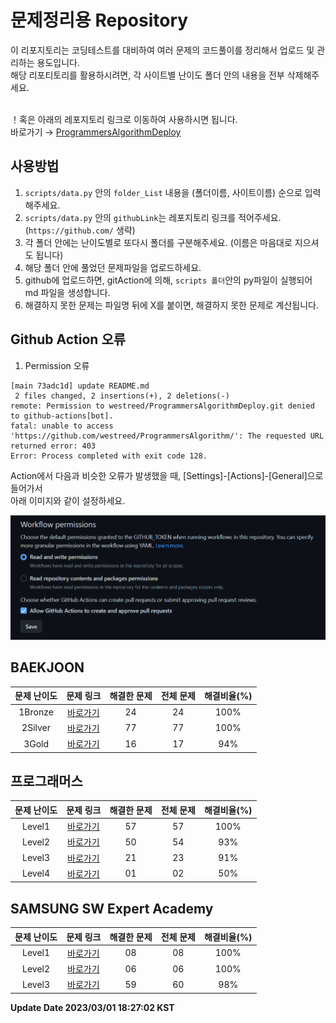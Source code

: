 # 문제정리용 Repository

이 리포지토리는 코딩테스트를 대비하여 여러 문제의 코드풀이를 정리해서 업로드 및 관리하는 용도입니다.<br>
해당 리포티토리를 활용하시려면, 각 사이트별 난이도 폴더 안의 내용을 전부 삭제해주세요.<br><br>

！혹은 아래의 레포지토리 링크로 이동하여 사용하시면 됩니다.<br>
바로가기 → [ProgrammersAlgorithmDeploy](https://github.com/westreed/ProgrammersAlgorithmDeploy)
## 사용방법

1. `scripts/data.py` 안의 `folder_List` 내용을 (폴더이름, 사이트이름) 순으로 입력해주세요.
2. `scripts/data.py` 안의 `githubLink`는 레포지토리 링크를 적어주세요. (`https://github.com/` 생략)
3. 각 폴더 안에는 난이도별로 또다시 폴더를 구분해주세요. (이름은 마음대로 지으셔도 됩니다)
4. 해당 폴더 안에 풀었던 문제파일을 업로드하세요.
5. github에 업로드하면, gitAction에 의해, `scripts 폴더`안의 py파일이 실행되어 md 파일을 생성합니다.
6. 해결하지 못한 문제는 파일명 뒤에 X를 붙이면, 해결하지 못한 문제로 계산됩니다.

## Github Action 오류

1. Permission 오류

```
[main 73adc1d] update README.md
 2 files changed, 2 insertions(+), 2 deletions(-)
remote: Permission to westreed/ProgrammersAlgorithmDeploy.git denied to github-actions[bot].
fatal: unable to access 'https://github.com/westreed/ProgrammersAlgorithm/': The requested URL returned error: 403
Error: Process completed with exit code 128.
```

Action에서 다음과 비슷한 오류가 발생했을 때, [Settings]-[Actions]-[General]으로 들어가서<br>
아래 이미지와 같이 설정하세요.

![Setting](https://github.com/westreed/ProgrammersAlgorithm/blob/main/src/Settings.png)




## BAEKJOON


| 문제 난이도 | 문제 링크 | 해결한 문제 | 전체 문제 | 해결비율(%) |
| :--: |:--: |:--: |:--: |:--: |
|1Bronze|[바로가기](https://github.com/westreed/ProgrammersAlgorithm/blob/main/BAEKJOON/1Bronze.md)|24|24|100%|
|2Silver|[바로가기](https://github.com/westreed/ProgrammersAlgorithm/blob/main/BAEKJOON/2Silver.md)|77|77|100%|
|3Gold|[바로가기](https://github.com/westreed/ProgrammersAlgorithm/blob/main/BAEKJOON/3Gold.md)|16|17|94%|

## 프로그래머스


| 문제 난이도 | 문제 링크 | 해결한 문제 | 전체 문제 | 해결비율(%) |
| :--: |:--: |:--: |:--: |:--: |
|Level1|[바로가기](https://github.com/westreed/ProgrammersAlgorithm/blob/main/Programmers/Level1.md)|57|57|100%|
|Level2|[바로가기](https://github.com/westreed/ProgrammersAlgorithm/blob/main/Programmers/Level2.md)|50|54|93%|
|Level3|[바로가기](https://github.com/westreed/ProgrammersAlgorithm/blob/main/Programmers/Level3.md)|21|23|91%|
|Level4|[바로가기](https://github.com/westreed/ProgrammersAlgorithm/blob/main/Programmers/Level4.md)|01|02|50%|

## SAMSUNG SW Expert Academy


| 문제 난이도 | 문제 링크 | 해결한 문제 | 전체 문제 | 해결비율(%) |
| :--: |:--: |:--: |:--: |:--: |
|Level1|[바로가기](https://github.com/westreed/ProgrammersAlgorithm/blob/main/SAMSUNG_SW_Expert_Academy/Level1.md)|08|08|100%|
|Level2|[바로가기](https://github.com/westreed/ProgrammersAlgorithm/blob/main/SAMSUNG_SW_Expert_Academy/Level2.md)|06|06|100%|
|Level3|[바로가기](https://github.com/westreed/ProgrammersAlgorithm/blob/main/SAMSUNG_SW_Expert_Academy/Level3.md)|59|60|98%|


**Update Date 2023/03/01 18:27:02 KST**